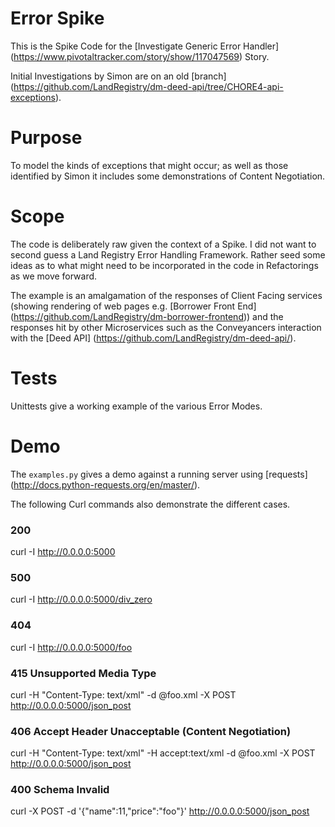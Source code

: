 # Error Spike

This is the Spike Code for the [Investigate Generic Error Handler] (https://www.pivotaltracker.com/story/show/117047569) Story. 

Initial Investigations by Simon are on an old [branch] (https://github.com/LandRegistry/dm-deed-api/tree/CHORE4-api-exceptions).

# Purpose

To model the kinds of exceptions that might occur; as well as those identified by Simon it includes some demonstrations of Content Negotiation.

# Scope

The code is deliberately raw given the context of a Spike. I did not want to second guess a Land Registry Error Handling Framework. Rather seed some ideas as to what might need to be incorporated in the code in Refactorings as we move forward.

The example is an amalgamation of the responses of Client Facing services (showing rendering of web pages e.g. [Borrower Front End] (https://github.com/LandRegistry/dm-borrower-frontend)) and the responses hit by other Microservices such as the Conveyancers interaction with the [Deed API] (https://github.com/LandRegistry/dm-deed-api/).

# Tests

Unittests give a working example of the various Error Modes.

# Demo

The `examples.py` gives a demo against a running server using [requests] (http://docs.python-requests.org/en/master/).

The following Curl commands also demonstrate the different cases. 

### 200

curl -I http://0.0.0.0:5000

### 500

curl -I http://0.0.0.0:5000/div_zero

### 404

curl -I http://0.0.0.0:5000/foo

### 415 Unsupported Media Type

curl -H "Content-Type: text/xml" -d @foo.xml -X POST http://0.0.0.0:5000/json_post

### 406 Accept Header Unacceptable (Content Negotiation)

curl -H "Content-Type: text/xml" -H accept:text/xml  -d @foo.xml -X POST http://0.0.0.0:5000/json_post

### 400 Schema Invalid

curl -X POST -d '{"name":11,"price":"foo"}' http://0.0.0.0:5000/json_post